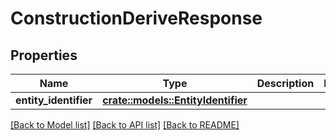 # ConstructionDeriveResponse

## Properties

Name | Type | Description | Notes
------------ | ------------- | ------------- | -------------
**entity_identifier** | [**crate::models::EntityIdentifier**](EntityIdentifier.md) |  | 

[[Back to Model list]](../README.md#documentation-for-models) [[Back to API list]](../README.md#documentation-for-api-endpoints) [[Back to README]](../README.md)


